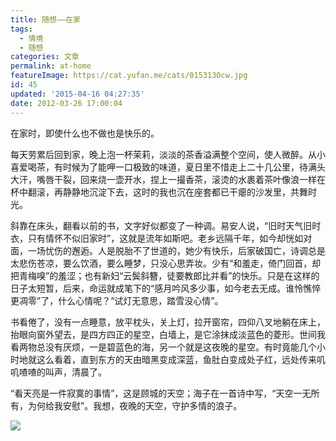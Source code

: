 ```yaml
---
title: 随想——在家
tags:
  - 情境
  - 随想
categories: 文章
permalink: at-home
featureImage: https://cat.yufan.me/cats/015313Ocw.jpg
id: 45
updated: '2015-04-16 04:27:35'
date: 2012-03-26 17:00:04
---
```


在家时，即使什么也不做也是快乐的。

每天劳累后回到家，晚上泡一杯茉莉，淡淡的茶香溢满整个空间，使人微醉。<!--more-->从小喜爱喝茶，有时候为了能呷一口极致的味道，夏日里不惜走上二十几公里，待满头大汗，嘴唇干裂，回来烧一壶开水，捏上一撮香茶，滚烫的水裹着茶叶像浪一样在杯中翻滚，再静静地沉淀下去，这时的我也沉在座套都已干瘪的沙发里，共舞时光。

斜靠在床头，翻看以前的书，文字好似都变了一种调。易安人说，“旧时天气旧时衣，只有情怀不似旧家时”，这就是流年如斯吧。老乡远隔千年，如今却恍如对面，一场忧伤的邂逅。人是脱胎不了世道的，她少有快乐，后家破国亡，诗调总是太悲伤苍凉，要么饮酒，要么睡梦，只没心思弄妆。少有“和羞走，倚门回首，却把青梅嗅”的羞涩；也有新妇“云鬓斜簪，徒要教郎比并看”的快乐。只是在这样的日子太短暂，后来，命运就成笔下的“感月吟风多少事，如今老去无成。谁怜憔悴更凋零”了，什么心情呢？“试灯无意思，踏雪没心情”。

书看倦了，没有一点睡意，放平枕头，关上灯，拉开窗帘，四仰八叉地躺在床上，抬眼向窗外望去，是四方四正的星空，白墙上，是它涂抹成淡蓝色的菱形。世间我看两物总没有厌烦，一是碧蓝色的海，另一个就是这夜晚的星空。有时竟能几个小时地就这么看着，直到东方的天由暗黑变成深蓝，鱼肚白变成处子红，远处传来叽叽喳喳的叫声，清晨了。

“看天亮是一件寂寞的事情”，这是顾城的天空；海子在一首诗中写，“天空一无所有，为何给我安慰”。我想，夜晚的天空，守护多情的浪子。 

![](https://cat.yufan.me/cats/0153130uL.jpg)
